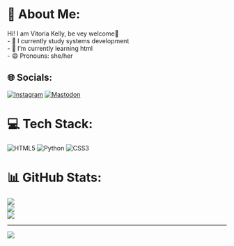 # 💫 About Me:
Hi! I am Vitoria Kelly, be vey welcome👋<br>- 🔭 I currently study systems development<br>- 🌱 I’m currently learning html<br>- 😄 Pronouns: she/her


## 🌐 Socials:
[![Instagram](https://img.shields.io/badge/Instagram-%23E4405F.svg?logo=Instagram&logoColor=white)](https://instagram.com/ig.kellypaiva) [![Mastodon](https://img.shields.io/badge/-MASTODON-%232B90D9?style=for-the-badge&logo=mastodon&logoColor=white)](https://mastodon.social/@paivavitoriakelly@gmail.com) 

# 💻 Tech Stack:
![HTML5](https://img.shields.io/badge/html5-%23E34F26.svg?style=for-the-badge&logo=html5&logoColor=white) ![Python](https://img.shields.io/badge/python-3670A0?style=for-the-badge&logo=python&logoColor=ffdd54) ![CSS3](https://img.shields.io/badge/css3-%231572B6.svg?style=for-the-badge&logo=css3&logoColor=white)
# 📊 GitHub Stats:
![](https://github-readme-stats.vercel.app/api?username=Kellyvitoriap&theme=dark&hide_border=false&include_all_commits=false&count_private=false)<br/>
![](https://github-readme-streak-stats.herokuapp.com/?user=Kellyvitoriap&theme=dark&hide_border=false)<br/>
![](https://github-readme-stats.vercel.app/api/top-langs/?username=Kellyvitoriap&theme=dark&hide_border=false&include_all_commits=false&count_private=false&layout=compact)

---
[![](https://visitcount.itsvg.in/api?id=Kellyvitoriap&icon=0&color=0)](https://visitcount.itsvg.in)

<!-- Proudly created with GPRM ( https://gprm.itsvg.in ) -->